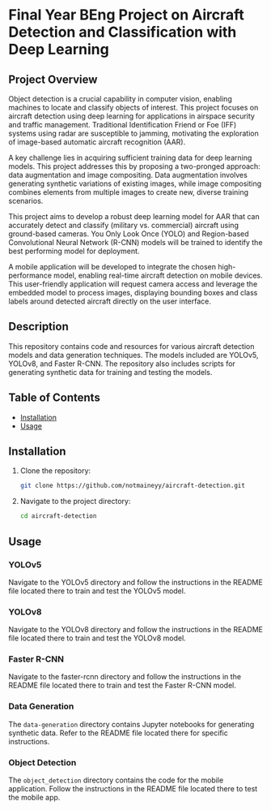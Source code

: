 # Final Year BEng Project on Aircraft Detection and Classification with Deep Learning

## Project Overview
Object detection is a crucial capability in computer vision, enabling machines to locate and classify objects of interest. This project focuses on aircraft detection using deep learning for applications in airspace security and traffic management. Traditional Identification Friend or Foe (IFF) systems using radar are susceptible to jamming, motivating the exploration of image-based automatic aircraft recognition (AAR).

A key challenge lies in acquiring sufficient training data for deep learning models. This project addresses this by proposing a two-pronged approach: data augmentation and image compositing. Data augmentation involves generating synthetic variations of existing images, while image compositing combines elements from multiple images to create new, diverse training scenarios.

This project aims to develop a robust deep learning model for AAR that can accurately detect and classify (military vs. commercial) aircraft using ground-based cameras. You Only Look Once (YOLO) and Region-based Convolutional Neural Network (R-CNN) models will be trained to identify the best performing model for deployment. 

A mobile application will be developed to integrate the chosen high-performance model, enabling real-time aircraft detection on mobile devices. This user-friendly application will request camera access and leverage the embedded model to process images, displaying bounding boxes and class labels around detected aircraft directly on the user interface.

## Description

This repository contains code and resources for various aircraft detection models and data generation techniques. The models included are YOLOv5, YOLOv8, and Faster R-CNN. The repository also includes scripts for generating synthetic data for training and testing the models.

## Table of Contents

- [Installation](#installation)
- [Usage](#usage)

## Installation

1. Clone the repository:
    ```bash
    git clone https://github.com/notmaineyy/aircraft-detection.git
    ```
2. Navigate to the project directory:
    ```bash
    cd aircraft-detection
    ```

## Usage

### YOLOv5

Navigate to the YOLOv5 directory and follow the instructions in the README file located there to train and test the YOLOv5 model.

### YOLOv8

Navigate to the YOLOv8 directory and follow the instructions in the README file located there to train and test the YOLOv8 model.

### Faster R-CNN

Navigate to the faster-rcnn directory and follow the instructions in the README file located there to train and test the Faster R-CNN model.

### Data Generation

The `data-generation` directory contains Jupyter notebooks for generating synthetic data. Refer to the README file located there for specific instructions.

### Object Detection

The `object_detection` directory contains the code for the mobile application. Follow the instructions in the README file located there to test the mobile app.
